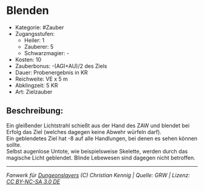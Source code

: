 # Blenden  
- Kategorie: #Zauber  
- Zugangsstufen:  
  - Heiler: 1  
  - Zauberer: 5  
  - Schwarzmagier: -  
- Kosten: 10  
- Zauberbonus: -(AGI+AU)/2 des Ziels  
- Dauer: Probenergebnis in KR  
- Reichweite: VE x 5 m  
- Abklingzeit: 5 KR  
- Art: Zielzauber     

## Beschreibung:
Ein gleißender Lichtstrahl schießt aus der Hand des ZAW und blendet bei Erfolg das Ziel (welches dagegen keine Abwehr würfeln darf).<br>Ein geblendetes Ziel hat -8 auf alle Handlungen, bei denen es sehen können sollte.<br>Selbst augenlose Untote, wie beispielsweise Skelette, werden durch das magische Licht geblendet. Blinde Lebewesen sind dagegen nicht betroffen.


___
*Fanwerk für [Dungeonslayers](https://www.dungeonslayers.net/) (C) Christian Kennig | Quelle: GRW | Lizenz: [CC BY-NC-SA 3.0 DE](https://creativecommons.org/licenses/by-nc-sa/3.0/de/)*